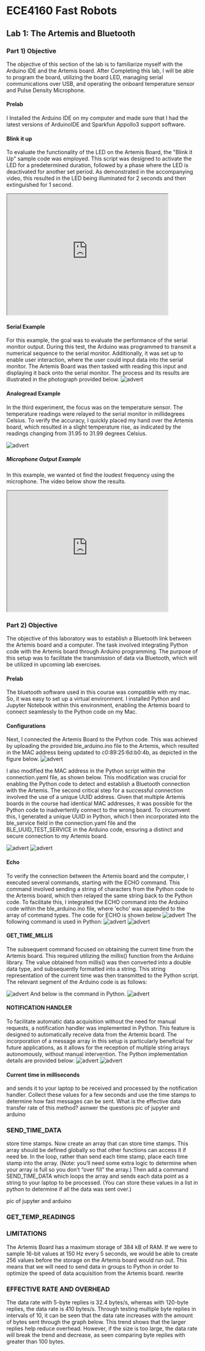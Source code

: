 # ECE4160 Fast Robots
## Lab 1: The Artemis and Bluetooth

### Part 1) Objective
The objective of this section of the lab is to familiarize myself with the Arduino IDE and the Artemis board. After Completing this lab, I will be able to program the board, utilizing the board LED, managing serial communications over USB, and operating the onboard temperature sensor and Pulse Density Microphone.

#### Prelab
I Installed the Arduino IDE on my computer and made sure that I had the latest versions of ArduinoIDE and Sparkfun Appollo3 support software. 

#### Blink it up
To evaluate the functionality of the LED on the Artemis Board, the "Blink it Up" sample code was employed. This script was designed to activate the LED for a predetermined duration, followed by a phase where the LED is deactivated for another set period. As demonstrated in the accompanying video, this resulted in the LED being illuminated for 2 seconds and then extinguished for 1 second.
<iframe width="420" height="315"
src="https://www.youtube.com/embed/J3cUdux_d7M">
</iframe>

#### Serial Example
For this example, the goal was to evaluate the performance of the serial monitor output. During this test, the Arduino was programmed to transmit a numerical sequence to the serial monitor. Additionally, it was set up to enable user interaction, where the user could input data into the serial monitor. The Artemis Board was then tasked with reading this input and displaying it back onto the serial monitor. The process and its results are illustrated in the photograph provided below.
![advert](https://github.com/segergabriel/FastRobots/blob/main/images/serialExample.png?raw=true)

#### Analogread Example
In the third experiment, the focus was on the temperature sensor. The temperature readings were relayed to the serial monitor in millidegrees Celsius. To verify the accuracy, I quickly placed my hand over the Artemis board, which resulted in a slight temperature rise, as indicated by the readings changing from 31.95 to 31.99 degrees Celsius.

![advert](https://github.com/segergabriel/FastRobots/blob/main/images/analog.png?raw=true)

##### Microphone Output Example
In this example, we wanted ot find the loudest frequency using the microphone. The video below show the results. 
<iframe width="420" height="315"
src="https://www.youtube.com/embed/YdRLgCws2fE">
</iframe>


### Part 2) Objective
The objective of this laboratory was to establish a Bluetooth link between the Artemis board and a computer. The task involved integrating Python code with the Artemis board through Arduino programming. The purpose of this setup was to facilitate the transmission of data via Bluetooth, which will be utilized in upcoming lab exercises.

#### Prelab
The bluetooth software used in this course was compatible with my mac. So, it was easy to set up a virtual environment. I installed Python and Jupyter Notebook within this environment, enabling the Artemis board to connect seamlessly to the Python code on my Mac.

#### Configurations
Next, I connected the Artemis Board to the Python code. This was achieved by uploading the provided ble_arduino.ino file to the Artemis, which resulted in the MAC address being updated to c0:89:25:6d:b0:4b, as depicted in the figure below.
![advert](https://github.com/segergabriel/FastRobots/blob/main/images/advert1.png?raw=true)

I also modified the MAC address in the Python script within the connection.yaml file, as shown below. This modification was crucial for enabling the Python code to detect and establish a Bluetooth connection with the Artemis. The second critical step for a successful connection involved the use of a unique UUID address. Given that multiple Artemis boards in the course had identical MAC addresses, it was possible for the Python code to inadvertently connect to the wrong board. To circumvent this, I generated a unique UUID in Python, which I then incorporated into the ble_service field in the connection.yaml file and the BLE_UUID_TEST_SERVICE in the Arduino code, ensuring a distinct and secure connection to my Artemis board.

![advert](https://github.com/segergabriel/FastRobots/blob/main/images/jupuuid.png?raw=true)
![advert](https://github.com/segergabriel/FastRobots/blob/main/images/arduuid.png?raw=true)

#### Echo
To verify the connection between the Artemis board and the computer, I executed several commands, starting with the ECHO command. This command involved sending a string of characters from the Python code to the Artemis board, which then relayed the same string back to the Python code. To facilitate this, I integrated the ECHO command into the Arduino code within the ble_arduino.ino file, where 'echo' was appended to the array of command types. The code for ECHO is shown below
![advert](https://github.com/segergabriel/FastRobots/blob/main/images/echoarduino.png?raw=true)
The following command is used in Python:
![advert](https://github.com/segergabriel/FastRobots/blob/main/images/echojup.png?raw=true)
![advert](https://github.com/segergabriel/FastRobots/blob/main/images/advert.png?raw=true)

#### GET_TIME_MILLIS
The subsequent command focused on obtaining the current time from the Artemis board. This required utilizing the millis() function from the Arduino library. The value obtained from millis() was then converted into a double data type, and subsequently formatted into a string. This string representation of the current time was then transmitted to the Python script. The relevant segment of the Arduino code is as follows:

![advert](https://github.com/segergabriel/FastRobots/blob/main/images/getmillisarduino.png?raw=true)
And below is the command in Python.
![advert](https://github.com/segergabriel/FastRobots/blob/main/images/getmillisjup.png?raw=true)

#### NOTIFICATION HANDLER
To facilitate automatic data acquisition without the need for manual requests, a notification handler was implemented in Python. This feature is designed to automatically receive data from the Artemis board. The incorporation of a message array in this setup is particularly beneficial for future applications, as it allows for the reception of multiple string arrays autonomously, without manual intervention. The Python implementation details are provided below:
![advert](https://github.com/segergabriel/FastRobots/blob/main/images/nothandler1.png?raw=true)
![advert](https://github.com/segergabriel/FastRobots/blob/main/images/transferrate.png?raw=true)


#### Current time in milliseconds 
and sends it to your laptop to be received and processed by the notification handler. Collect these values for a few seconds and use the time stamps to determine how fast messages can be sent. What is the effective data transfer rate of this method?
asnwer the questions 
pic of jupyter and arduino 

### SEND_TIME_DATA
store time stamps. Now create an array that can store time stamps. This array should be defined globally so that other functions can access it if need be. In the loop, rather than send each time stamp, place each time stamp into the array. (Note: you’ll need some extra logic to determine when your array is full so you don’t “over fill” the array.) Then add a command SEND_TIME_DATA which loops the array and sends each data point as a string to your laptop to be processed. (You can store these values in a list in python to determine if all the data was sent over.)

pic of jupyter and arduino 

### GET_TEMP_READINGS


### LIMITATIONS
The Artemis Board has a maximum storage of 384 kB of RAM. If we were to sample 16-bit values at 150 Hz every 5 seconds, we would be able to create 256 values before the storage on the Artemis board would run out. This means that we will need to send data in groups to Python in order to optimize the speed of data acquisition from the Artemis board.
rewrite

### EFFECTIVE RATE AND OVERHEAD
The data rate with 5-byte replies is 32.4 bytes/s, whereas with 120-byte replies, the data rate is 410 bytes/s. Through testing multiple byte replies in intervals of 10, it can be seen that the data rate increases with the amount of bytes sent through the graph below. This trend shows that the larger replies help reduce overhead. However, if the size is too large, the data rate will break the trend and decrease, as seen comparing byte replies with greater than 100 bytes.
